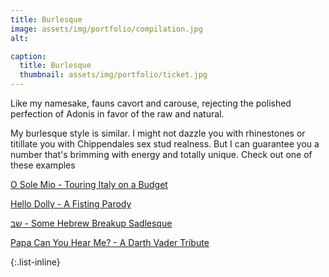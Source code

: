 ```yaml
---
title: Burlesque
image: assets/img/portfolio/compilation.jpg
alt:

caption:
  title: Burlesque
  thumbnail: assets/img/portfolio/ticket.jpg
---
```

Like my namesake, fauns cavort and carouse, rejecting the polished perfection of Adonis in favor of the raw and natural.

My burlesque style is similar. I might not dazzle you with rhinestones or titillate you with Chippendales sex stud realness. But I can guarantee you a number that's brimming with energy and totally unique. Check out one of these examples

[O Sole Mio - Touring Italy on a Budget](https://youtu.be/Jb4-MbxmylQ)

[Hello Dolly - A Fisting Parody](https://youtu.be/eLPjmXF5sB8)

[שב - Some Hebrew Breakup Sadlesque](https://youtu.be/bRSF6OgrwFI)

[Papa Can You Hear Me? - A Darth Vader Tribute](https://youtu.be/dfM9LHcrRw0)

{:.list-inline}
